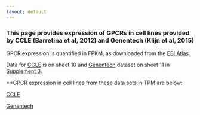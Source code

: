 ```yaml
---
layout: default
---
```


### This page provides expression of GPCRs in cell lines provided by CCLE (Barretina et al, 2012) and Genentech (Klijn et al, 2015)

GPCR expression is quantified in FPKM, as downloaded from the [EBI Atlas](https://www.ebi.ac.uk/gxa/home).

Data for [CCLE](https://www.ebi.ac.uk/gxa/experiments/E-MTAB-2770/Results) is on sheet 10 and [Genentech](https://www.ebi.ac.uk/gxa/experiments/E-MTAB-2706/Results) dataset on sheet 11 in [Supplement 3](https://drive.google.com/open?id=1ROW2FWvDYlP7w5n-qMR8KMapnjkD2Ta9).


**GPCR expression in cell lines from these data sets in TPM are below:

[CCLE]()

[Genentech]()
